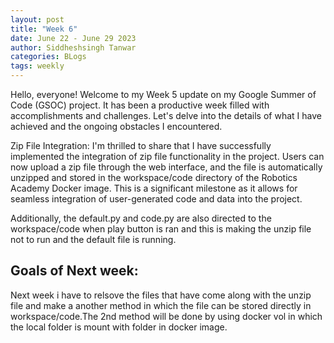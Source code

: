 ```yaml
---
layout: post
title: "Week 6"
date: June 22 - June 29 2023
author: Siddheshsingh Tanwar
categories: BLogs
tags: weekly
---
```


Hello, everyone! Welcome to my Week 5 update on my Google Summer of Code (GSOC) project. It has been a productive week filled with accomplishments and challenges. Let's delve into the details of what I have achieved and the ongoing obstacles I encountered.

Zip File Integration:
I'm thrilled to share that I have successfully implemented the integration of zip file functionality in the project. Users can now upload a zip file through the web interface, and the file is automatically unzipped and stored in the workspace/code directory of the Robotics Academy Docker image. This is a significant milestone as it allows for seamless integration of user-generated code and data into the project.

Additionally, the default.py and code.py are also
directed to the workspace/code when play button is ran and this is making the unzip file not to run and the default file is running.

## Goals of Next week:

Next week i have to relsove the files that have come along with the unzip file and make a another method in which the file can be stored directly in workspace/code.The 2nd method will be done by using docker vol in which the local folder is mount with folder in docker image.